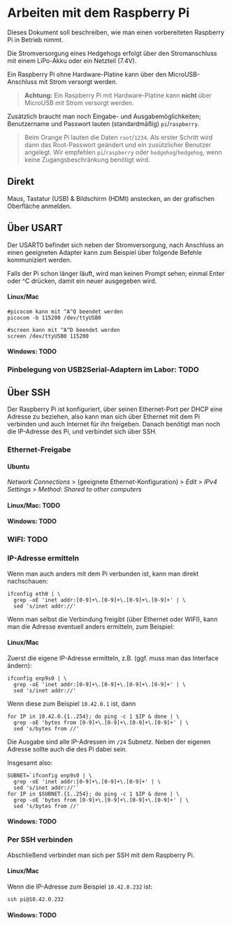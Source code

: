 # Arbeiten mit dem Raspberry Pi

Dieses Dokument soll beschreiben, wie man einen vorbereiteten Raspberry Pi in Betrieb nimmt.

Die Stromversorgung eines Hedgehogs erfolgt über den Stromanschluss mit einem LiPo-Akku oder ein Netzteil
(7.4V).

Ein Raspberry Pi ohne Hardware-Platine kann über den MicroUSB-Anschluss mit Strom versorgt werden.

> **Achtung:** Ein Raspberry Pi mit Hardware-Platine kann **nicht** über MicroUSB mit Strom versorgt werden.

Zusätzlich braucht man noch Eingabe- und Ausgabemöglichkeiten;
Benutzername und Passwort lauten (standardmäßig) `pi`/`raspberry`.

> Beim Orange Pi lauten die Daten `root`/`1234`.
> Als erster Schritt wird dann das Root-Passwort geändert und ein zusützlicher Benutzer angelegt.
> Wir empfehlen `pi`/`raspberry` oder `hedgehog`/`hedgehog`, wenn keine Zugangsbeschränkung benötigt wird.

## Direkt

Maus, Tastatur (USB) & Bildschirm (HDMI) anstecken, an der grafischen Oberfläche anmelden.

## Über USART

Der USART0 befindet sich neben der Stromversorgung, nach Anschluss an einen geeigneten Adapter kann zum Beispiel über folgende Befehle kommuniziert werden.

Falls der Pi schon länger läuft, wird man keinen Prompt sehen; einmal Enter oder ^C drücken, damit ein neuer ausgegeben wird.

#### Linux/Mac

    #picocom kann mit ^A^Q beendet werden
    picocom -b 115200 /dev/ttyUSB0

    #screen kann mit ^A^D beendet werden
    screen /dev/ttyUSB0 115200

#### Windows: TODO

### Pinbelegung von USB2Serial-Adaptern im Labor: TODO

## Über SSH

Der Raspberry Pi ist konfiguriert, über seinen Ethernet-Port per DHCP eine Adresse zu beziehen, also kann man sich über Ethernet mit dem Pi verbinden und auch Internet für ihn freigeben.
Danach benötigt man noch die IP-Adresse des Pi, und verbindet sich über SSH.

### Ethernet-Freigabe

#### Ubuntu

_Network Connections_ > (geeignete Ethernet-Konfiguration) > _Edit_ > _IPv4 Settings_ > _Method: Shared to other computers_

#### Linux/Mac: TODO

#### Windows: TODO

### WIFI: TODO

### IP-Adresse ermitteln

Wenn man auch anders mit dem Pi verbunden ist, kann man direkt nachschauen:

    ifconfig eth0 | \
      grep -oE 'inet addr:[0-9]+\.[0-9]+\.[0-9]+\.[0-9]+' | \
      sed 's/inet addr://'

Wenn man selbst die Verbindung freigibt (über Ethernet oder WIFI), kann man die Adresse eventuell anders ermitteln, zum Beispiel:

#### Linux/Mac

Zuerst die eigene IP-Adresse ermitteln, z.B. (ggf. muss man das Interface ändern):

    ifconfig enp9s0 | \
      grep -oE 'inet addr:[0-9]+\.[0-9]+\.[0-9]+\.[0-9]+' | \
      sed 's/inet addr://'

Wenn diese zum Beispiel `10.42.0.1` ist, dann

    for IP in 10.42.0.{1..254}; do ping -c 1 $IP & done | \
      grep -oE 'bytes from [0-9]+\.[0-9]+\.[0-9]+\.[0-9]+' | \
      sed 's/bytes from //'

Die Ausgabe sind alle IP-Adressen im `/24` Subnetz.
Neben der eigenen Adresse sollte auch die des Pi dabei sein.

Insgesamt also:

    SUBNET=`ifconfig enp9s0 | \
      grep -oE 'inet addr:[0-9]+\.[0-9]+\.[0-9]+' | \
      sed 's/inet addr://'`
    for IP in $SUBNET.{1..254}; do ping -c 1 $IP & done | \
      grep -oE 'bytes from [0-9]+\.[0-9]+\.[0-9]+\.[0-9]+' | \
      sed 's/bytes from //'

#### Windows: TODO

### Per SSH verbinden

Abschließend verbindet man sich per SSH mit dem Raspberry Pi.

#### Linux/Mac

Wenn die IP-Adresse zum Beispiel `10.42.0.232` ist:

    ssh pi@10.42.0.232

#### Windows: TODO

